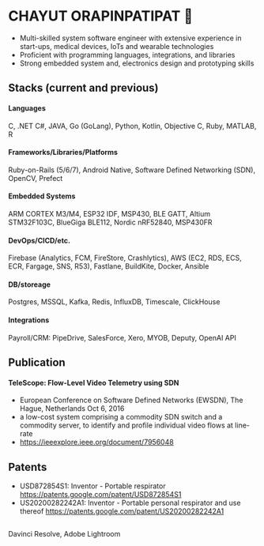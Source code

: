 # CHAYUT ORAPINPATIPAT 👋

-	Multi-skilled system software engineer with extensive experience in 
start-ups, medical devices, IoTs and wearable technologies
-	Proficient with programming languages, integrations, and libraries
-	Strong embedded system and, electronics design and prototyping skills

## Stacks (current and previous)
#### Languages
C, .NET C#, JAVA, Go (GoLang), Python, Kotlin, Objective C, Ruby, MATLAB, R

#### Frameworks/Libraries/Platforms 
Ruby-on-Rails (5/6/7), Android Native, Software Defined Networking (SDN), OpenCV, Prefect

#### Embedded Systems
ARM CORTEX M3/M4, ESP32 IDF, MSP430, BLE GATT, Altium
STM32F103C, BlueGiga BLE112, Nordic nRF52840, MSP430FR

#### DevOps/CICD/etc.
Firebase (Analytics, FCM, FireStore, Crashlytics), 
AWS (EC2, RDS, ECS, ECR, Fargage, SNS, R53), Fastlane, BuildKite,
Docker, Ansible

#### DB/storeage
Postgres, MSSQL, Kafka, Redis, InfluxDB, Timescale, ClickHouse

#### Integrations
Payroll/CRM: PipeDrive, SalesForce, Xero, MYOB, Deputy, OpenAI API


## Publication	

#### TeleScope: Flow-Level Video Telemetry using SDN

- European Conference on Software Defined Networks (EWSDN), The Hague, Netherlands Oct 6, 2016
- a low-cost system comprising a commodity SDN switch and a commodity server, to identify and profile individual video flows at 
line-rate
- https://ieeexplore.ieee.org/document/7956048

## Patents
- USD872854S1: Inventor - Portable respirator 
 https://patents.google.com/patent/USD872854S1
- US20200282242A1: Inventor - Portable personal respirator and use thereof 
 https://patents.google.com/patent/US20200282242A1

## 
Davinci Resolve, Adobe Lightroom
 



